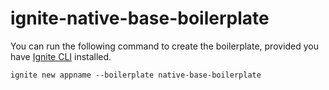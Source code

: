 # ignite-native-base-boilerplate

You can run the following command to create the boilerplate, provided you have [Ignite CLI](https://github.com/infinitered/ignite) installed.

```ignite new appname --boilerplate native-base-boilerplate```
